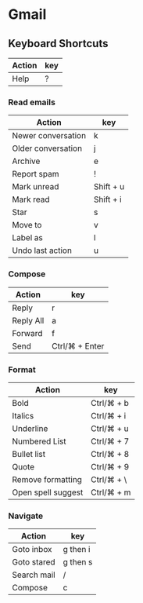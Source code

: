 # Gmail

## Keyboard Shortcuts


| Action                | key            |
| --------------------- | -------------- |
| Help                  | ?              |


### Read emails

| Action                | key       |
| --------------------- | --------- |
| Newer conversation    | k         |
| Older conversation    | j         |
| Archive               | e         |
| Report spam           | !         |
| Mark unread           | Shift + u |
| Mark read             | Shift + i |
| Star                  | s         |
| Move to               | v         |
| Label as              | l         |
| Undo last action      | u         |

### Compose

| Action                | key            |
| --------------------- | -------------- |
| Reply                 | r              |
| Reply All             | a              |
| Forward               | f              |
| Send                  | Ctrl/⌘ + Enter |

### Format

| Action                | key            |
| --------------------- | -------------- |
| Bold                  | Ctrl/⌘ + b     |
| Italics               | Ctrl/⌘ + i     |
| Underline             | Ctrl/⌘ + u     |
| Numbered List         | Ctrl/⌘ + 7     |
| Bullet list           | Ctrl/⌘ + 8     |
| Quote                 | Ctrl/⌘ + 9     |
| Remove formatting     | Ctrl/⌘ + \     |
| Open spell suggest    | Ctrl/⌘ + m     |


### Navigate

| Action                | key      |
| --------------------- | -------- |
| Goto inbox            | g then i |
| Goto stared           | g then s |
| Search mail           | /        |
| Compose               | c        |

